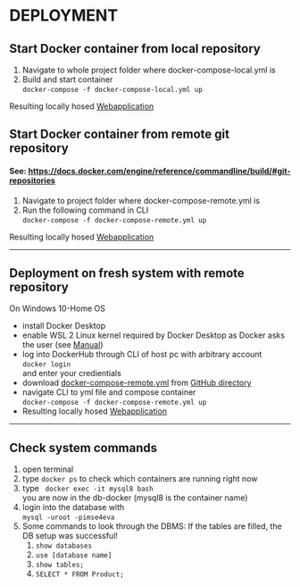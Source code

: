 # DEPLOYMENT
## Start Docker container from local repository ###
1. Navigate to whole project folder where docker-compose-local.yml is
2. Build and start container <br>
   ``docker-compose -f docker-compose-local.yml up``

 
Resulting locally hosed [Webapplication](http://127.0.0.1:8000/)

## Start Docker container from remote git repository ###
#### See: https://docs.docker.com/engine/reference/commandline/build/#git-repositories
1. Navigate to project folder where docker-compose-remote.yml is
2. Run the following command in CLI <br>
   ``docker-compose -f docker-compose-remote.yml up``


Resulting locally hosed [Webapplication](http://127.0.0.1:8000/)

---
## Deployment on fresh system with remote repository
On Windows 10-Home OS
- install Docker Desktop
- enable WSL 2 Linux kernel required by Docker Desktop as Docker asks the user (see [Manual](https://docs.microsoft.com/de-de/windows/wsl/install-manual#step-4---download-the-linux-kernel-update-package))
- log into DockerHub through CLI of host pc with arbitrary account <br>
  ``docker login`` <br> and enter your credientials 
- download [docker-compose-remote.yml](compose/oraclesql-comp/docker-compose-remote.yml) from [GitHub directory](https://github.com/wagerc97/imse-docker/tree/master/compose)
- navigate CLI to yml file and compose container <br>
  ``docker-compose -f docker-compose-remote.yml up``
- Resulting locally hosed [Webapplication](http://127.0.0.1:8000/)

---
## Check system commands

1. open terminal
2. type ```docker ps``` to check which containers are running right now
3. type `` docker exec -it mysql8 bash``<br>
   you are now in the db-docker (mysql8 is the container name)
4. login into the database with<br>``mysql -uroot -pimse4eva``
5. Some commands to look through the DBMS:
   If the tables are filled, the DB setup was successful!
   1. ``show databases``
   2. ``use [database name]``
   3. ``show tables;``
   4. ``SELECT * FROM Product;``